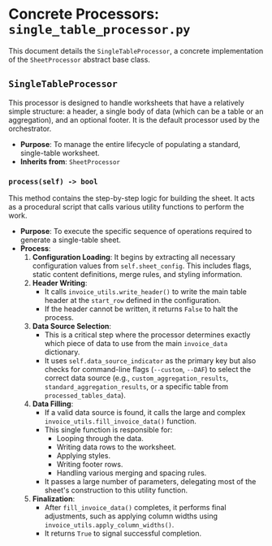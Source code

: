 # Concrete Processors: `single_table_processor.py`

This document details the `SingleTableProcessor`, a concrete implementation of the `SheetProcessor` abstract base class.

## `SingleTableProcessor`

This processor is designed to handle worksheets that have a relatively simple structure: a header, a single body of data (which can be a table or an aggregation), and an optional footer. It is the default processor used by the orchestrator.

- **Purpose**: To manage the entire lifecycle of populating a standard, single-table worksheet.
- **Inherits from**: `SheetProcessor`

### `process(self) -> bool`

This method contains the step-by-step logic for building the sheet. It acts as a procedural script that calls various utility functions to perform the work.

- **Purpose**: To execute the specific sequence of operations required to generate a single-table sheet.
- **Process**:
    1.  **Configuration Loading**: It begins by extracting all necessary configuration values from `self.sheet_config`. This includes flags, static content definitions, merge rules, and styling information.
    2.  **Header Writing**:
        - It calls `invoice_utils.write_header()` to write the main table header at the `start_row` defined in the configuration.
        - If the header cannot be written, it returns `False` to halt the process.
    3.  **Data Source Selection**:
        - This is a critical step where the processor determines exactly which piece of data to use from the main `invoice_data` dictionary.
        - It uses `self.data_source_indicator` as the primary key but also checks for command-line flags (`--custom`, `--DAF`) to select the correct data source (e.g., `custom_aggregation_results`, `standard_aggregation_results`, or a specific table from `processed_tables_data`).
    4.  **Data Filling**:
        - If a valid data source is found, it calls the large and complex `invoice_utils.fill_invoice_data()` function.
        - This single function is responsible for:
            - Looping through the data.
            - Writing data rows to the worksheet.
            - Applying styles.
            - Writing footer rows.
            - Handling various merging and spacing rules.
        - It passes a large number of parameters, delegating most of the sheet's construction to this utility function.
    5.  **Finalization**:
        - After `fill_invoice_data()` completes, it performs final adjustments, such as applying column widths using `invoice_utils.apply_column_widths()`.
        - It returns `True` to signal successful completion.
